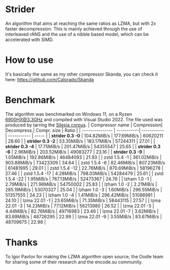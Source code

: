 # Strider
An algorithm that aims at reaching the same ratios as LZMA, but with 2x faster decompression. This is mainly achieved through the use of interleaved rANS and the use of a nibble based model, which can be accelerated with SIMD.
# How to use
It's basically the same as my other compressor Skanda, you can check it here: https://github.com/Calorado/Skanda
# Benchmark
The algorithm was benchmarked on Windows 11, on a Ryzen 6900HX@3.3GHz and compiled with Visual Studio 2022. The file used was produced by tarring the [Silesia corpus](http://sun.aei.polsl.pl/~sdeor/index.php?page=silesia).
| Compressor name         | Compression| Decompress.| Compr. size | Ratio |
| ---------------         | -----------| -----------| ----------- | ----- | 
| **strider 0.3 -0** | 104.82MiB/s | 177.69MiB/s | 60620211 | 28.60 |
| **strider 0.3 -2** | 53.35MiB/s | 183.17MiB/s | 57244311 | 27.01 |
| **strider 0.3 -4** | 17.75MiB/s | 201.47MiB/s | 54355547 | 25.65 |
| **strider 0.3 -6** | 2.96MiB/s | 203.52MiB/s | 49083277 | 23.16 |
| **strider 0.3 -9** | 1.05MiB/s | 192.86MiB/s | 46484093 | 21.93 |
| zstd 1.5.4 -1 | 361.02MiB/s | 903.88MiB/s | 73423309 | 34.64 |
| zstd 1.5.4 -6 | 82.46MiB/s | 807.23MiB/s | 61481995 | 29.01 |
| zstd 1.5.4 -12 | 22.76MiB/s | 870.69MiB/s | 58196278 | 27.46 |
| zstd 1.5.4 -17 | 4.28MiB/s | 798.03MiB/s | 54284479 | 25.61 |
| zstd 1.5.4 -22 | 1.95MiB/s | 767.13MiB/s | 52473367 | 24.76 |
| lzham 1.0 -1 | 2.79MiB/s | 271.96MiB/s | 54750002 | 25.83 |
| lzham 1.0 -2 | 2.21MiB/s | 285.19MiB/s | 53070327 | 25.04 |
| lzham 1.0 -3 | 1.60MiB/s | 296.55MiB/s | 51357555 | 24.23 |
| lzham 1.0 -4 | 1.41MiB/s | 296.42MiB/s | 51088981 | 24.10 |
| lzma 22.01 -1 | 23.65MiB/s | 71.35MiB/s | 58443115 | 27.57 |
| lzma 22.01 -3 | 14.23MiB/s | 77.12MiB/s | 56213980 | 26.52 |
| lzma 22.01 -5 | 4.44MiB/s | 82.76MiB/s | 49716983 | 23.46 |
| lzma 22.01 -7 | 3.62MiB/s | 83.69MiB/s | 48726295 | 22.99 |
| lzma 22.01 -9 | 3.55MiB/s | 83.67MiB/s | 48709675 | 22.98 |
# Thanks
To Igor Pavlov for making the LZMA algorithm open source, the Oodle team for sharing some of their research and the encode.su community.
